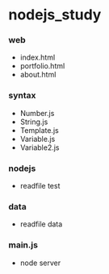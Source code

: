 # nodejs_study

### web

-   index.html
-   portfolio.html
-   about.html

### syntax

-   Number.js
-   String.js
-   Template.js
-   Variable.js
-   Variable2.js

### nodejs

-   readfile test

### data

-   readfile data

### main.js

-   node server
